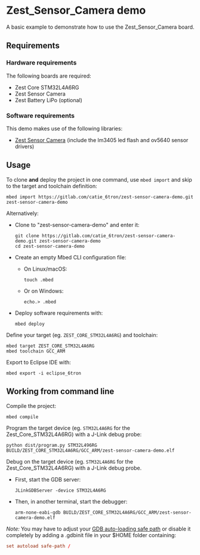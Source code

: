 # Zest_Sensor_Camera demo

A basic example to demonstrate how to use the Zest_Sensor_Camera board.

## Requirements

### Hardware requirements

The following boards are required:

* Zest Core STM32L4A6RG
* Zest Sensor Camera
* Zest Battery LiPo (optional)

### Software requirements

This demo makes use of the following libraries:

* [Zest Sensor Camera](https://gitlab.com/catie_6tron/zest-sensor-camera) (include the lm3405 led flash and ov5640 sensor drivers)

## Usage

To clone **and** deploy the project in one command, use `mbed import` and skip to the
target and toolchain definition:

```shell
mbed import https://gitlab.com/catie_6tron/zest-sensor-camera-demo.git zest-sensor-camera-demo
```

Alternatively:

- Clone to "zest-sensor-camera-demo" and enter it:

  ```shell
  git clone https://gitlab.com/catie_6tron/zest-sensor-camera-demo.git zest-sensor-camera-demo
  cd zest-sensor-camera-demo
  ```

- Create an empty Mbed CLI configuration file:

  - On Linux/macOS:
    ```shell
    touch .mbed
    ```

  - Or on Windows:
    ```shell
    echo.> .mbed
    ```

- Deploy software requirements with:

  ```shell
  mbed deploy
  ```

Define your target (eg. `ZEST_CORE_STM32L4A6RG`) and toolchain:

```shell
mbed target ZEST_CORE_STM32L4A6RG
mbed toolchain GCC_ARM
```

Export to Eclipse IDE with:

```shell
mbed export -i eclipse_6tron
```

## Working from command line

Compile the project:

```shell
mbed compile
```

Program the target device (eg. `STM32L4A6RG` for the Zest_Core_STM32L4A6RG) with a J-Link
debug probe:

```shell
python dist/program.py STM32L496RG BUILD/ZEST_CORE_STM32L4A6RG/GCC_ARM/zest-sensor-camera-demo.elf
```

Debug on the target device (eg. `STM32L4A6RG` for the Zest_Core_STM32L4A6RG) with a
J-Link debug probe.

- First, start the GDB server:

  ```shell
  JLinkGDBServer -device STM32L4A6RG
  ```

- Then, in another terminal, start the debugger:

  ```shell
  arm-none-eabi-gdb BUILD/ZEST_CORE_STM32L4A6RG/GCC_ARM/zest-sensor-camera-demo.elf
  ```

*Note:* You may have to adjust your [GDB auto-loading safe path](https://sourceware.org/gdb/onlinedocs/gdb/Auto_002dloading-safe-path.html#Auto_002dloading-safe-path)
or disable it completely by adding a .gdbinit file in your $HOME folder containing:

```conf
set autoload safe-path /
```
